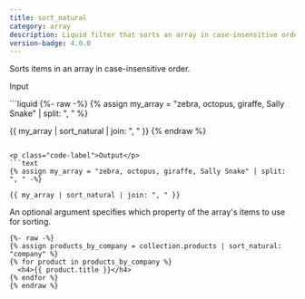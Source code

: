 ```yaml
---
title: sort_natural
category: array
description: Liquid filter that sorts an array in case-insensitive order.
version-badge: 4.0.0
---
```


Sorts items in an array in case-insensitive order.

<p class="code-label">Input</p>
```liquid
{%- raw -%}
{% assign my_array = "zebra, octopus, giraffe, Sally Snake" | split: ", " %}

{{ my_array | sort_natural | join: ", " }}
{% endraw %}
```

<p class="code-label">Output</p>
```text
{% assign my_array = "zebra, octopus, giraffe, Sally Snake" | split: ", " -%}

{{ my_array | sort_natural | join: ", " }}
```

An optional argument specifies which property of the array's items to use for sorting.

```liquid
{%- raw -%}
{% assign products_by_company = collection.products | sort_natural: "company" %}
{% for product in products_by_company %}
  <h4>{{ product.title }}</h4>
{% endfor %}
{% endraw %}
```
